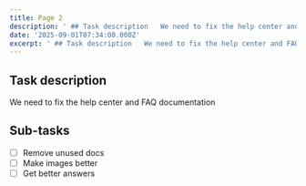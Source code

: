 ```yaml
---
title: Page 2
description: ' ## Task description   We need to fix the help center and FAQ documentation   ## Sub-tasks  - [ ] Remove unused docs - [ ] Make images better - [ ] Ge...'
date: '2025-09-01T07:34:00.000Z'
excerpt: ' ## Task description   We need to fix the help center and FAQ documentation   ## Sub-tasks  - [ ] Remove unused docs - [ ] Make images better - [ ] Ge...'
---
```


## Task description


We need to fix the help center and FAQ documentation


## Sub-tasks

- [ ] Remove unused docs
- [ ] Make images better
- [ ] Get better answers
